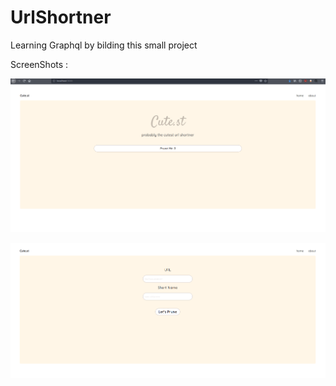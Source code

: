 # UrlShortner

Learning Graphql by bilding this small project

ScreenShots :

![ss1](/images/urlshort.png)

![ss2](/images/url2.png)

